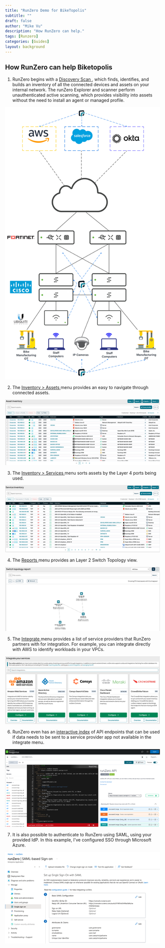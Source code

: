 ```yaml
---
title: "RunZero Demo for BikeTopolis"
subtitle: ""
draft: false
author: "Mike Vu"
description: "How RunZero can help."
tags: [Runzero]
categories: [Guides]
layout: background
---
```



## How RunZero can help Biketopolis

1. RunZero begins with a <a href = "https://help.runzero.com/docs/discovering-assets"> Discovery Scan </a>, which finds, identifies, and builds an inventory of all the connected devices and assets on your internal network. The runZero Explorer and scanner perform unauthenticated active scanning, which provides visibility into assets without the need to install an agent or managed profile.

<img src = "Runzero_explorer.png">

2. The <a href = "https://console.runzero.com/inventory"> Inventory > Assets </a>  menu provides an easy to navigate through connected assets.

<img src= "Inventory_Assets.png">

3. The <a href = "https://console.runzero.com/inventory/services"> Inventory > Services </a> menu sorts assets by the Layer 4 ports being used.

<img src = "inventory_services.png">

4. The <a href ="https://console.runzero.com/reports"> Reports </a> menu provides an Layer 2 Switch Topology view.

<img src = "topology.png">

5. The <a href ="https://console.runzero.com/data-sources/integrate"> Integrate </a> menu provides a list of service providers that RunZero partners with for integration. For example, you can integrate directly with AWS to identify workloads in your VPCs.

<img src = "integrate.png">

6. RunZero even has an <a href = "https://app.swaggerhub.com/apis/runZero/runZero/"> interactive index</a> of API endpoints that can be used if data needs to be sent to a service provider app not available in the integrate menu.

<img src = "api_index.png">

7. It is also possible to authenticate to RunZero using SAML, using your provided IdP. In this example, I've configured SSO through Microsoft Azure.

<img src = "azure_login.png">